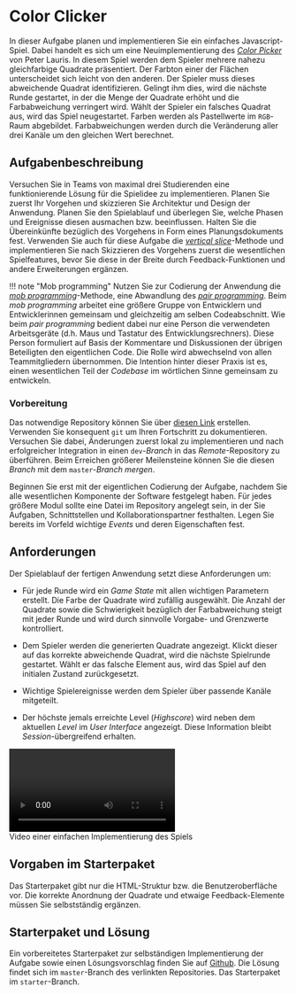 <a class="github-button button" href="https://github.com/Multimedia-Engineering-Regensburg-Demos/MME-Color-Clicker"></a> 
# Color Clicker

In dieser Aufgabe planen und implementieren Sie ein einfaches Javascript-Spiel. Dabei handelt es sich um eine Neuimplementierung des [*Color Picker*](https://gamejolt.com/games/color-picker/35110) von Peter Lauris. In diesem Spiel werden dem Spieler mehrere nahezu gleichfarbige Quadrate präsentiert. Der Farbton einer der Flächen unterscheidet sich leicht von den anderen. Der Spieler muss dieses abweichende Quadrat identifizieren. Gelingt ihm dies, wird die nächste Runde gestartet, in der die Menge der Quadrate erhöht und die Farbabweichung verringert wird. Wählt der Spieler ein falsches Quadrat aus, wird das Spiel neugestartet. Farben werden als Pastellwerte im `RGB`-Raum abgebildet. Farbabweichungen werden durch die Veränderung aller drei Kanäle um den gleichen Wert berechnet.

## Aufgabenbeschreibung

Versuchen Sie in Teams von maximal drei Studierenden eine funktionierende Lösung für die Spielidee zu implementieren. Planen Sie zuerst Ihr Vorgehen und skizzieren Sie Architektur und Design der Anwendung. Planen Sie den Spielablauf und überlegen Sie, welche Phasen und Ereignisse diesen ausmachen bzw. beeinflussen. Halten Sie die Übereinkünfte bezüglich des Vorgehens in Form eines Planungsdokuments fest. Verwenden Sie auch für diese Aufgabe die [*vertical slice*](https://en.wikipedia.org/wiki/Vertical_slice)-Methode und implementieren Sie nach Skizzieren des Vorgehens zuerst die wesentlichen Spielfeatures, bevor Sie diese in der Breite durch Feedback-Funktionen und andere Erweiterungen ergänzen.

!!! note "Mob programming"
	Nutzen Sie zur Codierung der Anwendung die [*mob programming*](https://en.wikipedia.org/wiki/Mob_programming)-Methode, eine Abwandlung des [*pair programming*](../MME/pair-programming.md). Beim *mob programming* arbeitet eine größere Gruppe von Entwicklern und Entwicklerinnen gemeinsam und gleichzeitig am selben Codeabschnitt. Wie beim *pair programming* bedient dabei nur eine Person die verwendeten Arbeitsgeräte (d.h. Maus und Tastatur des Entwicklungsrechners). Diese Person formuliert auf Basis der Kommentare und Diskussionen der übrigen Beteiligten den eigentlichen Code. Die Rolle wird abwechselnd von allen Teammitgliedern übernommen. Die Intention hinter dieser Praxis ist es, einen wesentlichen Teil der *Codebase* im wörtlichen Sinne gemeinsam zu entwickeln.

### Vorbereitung

Das notwendige Repository können Sie über [diesen Link](https://classroom.github.com/g/AVItOiRr) erstellen. Verwenden Sie konsequent `git` um Ihren Fortschritt zu dokumentieren. Versuchen Sie dabei, Änderungen zuerst lokal zu implementieren und nach erfolgreicher Integration in einen `dev`-*Branch* in das *Remote*-Repository zu überführen. Beim Erreichen größerer Meilensteine können Sie die diesen *Branch* mit dem `master`-*Branch* *mergen*.

Beginnen Sie erst mit der eigentlichen Codierung der Aufgabe, nachdem Sie alle wesentlichen Komponente der Software festgelegt haben. Für jedes größere Modul sollte eine Datei im Repository angelegt sein, in der Sie Aufgaben, Schnittstellen und Kollaborationspartner festhalten. Legen Sie bereits im Vorfeld wichtige *Events* und deren Eigenschaften fest.

## Anforderungen

Der Spielablauf der fertigen Anwendung setzt diese Anforderungen um:

- Für jede Runde wird ein *Game State* mit allen wichtigen Parametern erstellt. Die Farbe der Quadrate wird zufällig ausgewählt. Die Anzahl der Quadrate sowie die Schwierigkeit bezüglich der Farbabweichung steigt mit jeder Runde und wird durch sinnvolle Vorgabe- und Grenzwerte kontrolliert.

- Dem Spieler werden die generierten Quadrate angezeigt. Klickt dieser auf das korrekte abweichende Quadrat, wird die nächste Spielrunde gestartet. Wählt er das falsche Element aus, wird das Spiel auf den initialen Zustand zurückgesetzt.

- Wichtige Spielereignisse werden dem Spieler über passende Kanäle mitgeteilt.

- Der höchste jemals erreichte Level (*Highscore*) wird neben dem aktuellen *Level* im *User Interface* angezeigt. Diese Information bleibt *Session*-übergreifend erhalten.


<video controls>
  <source src="../videos/color-clicker-demo.mp4" type="video/mp4">
  	Ihr Browser unterstützt die Wiedergabe dieses Videos leider nicht.
</video> 

<div class="img-label">Video einer einfachen Implementierung des Spiels</div>


## Vorgaben im Starterpaket

Das Starterpaket gibt nur die HTML-Struktur bzw. die Benutzeroberfläche vor. Die korrekte Anordnung der Quadrate und etwaige Feedback-Elemente müssen Sie selbstständig ergänzen.

## Starterpaket und Lösung

Ein vorbereitetes Starterpaket zur selbständigen Implementierung der Aufgabe sowie einen Lösungsvorschlag finden Sie auf [Github](https://github.com/Multimedia-Engineering-Regensburg-Demos/MME-Color-Clicker). Die Lösung findet sich im `master`-Branch des verlinkten Repositories. Das Starterpaket im `starter`-Branch.